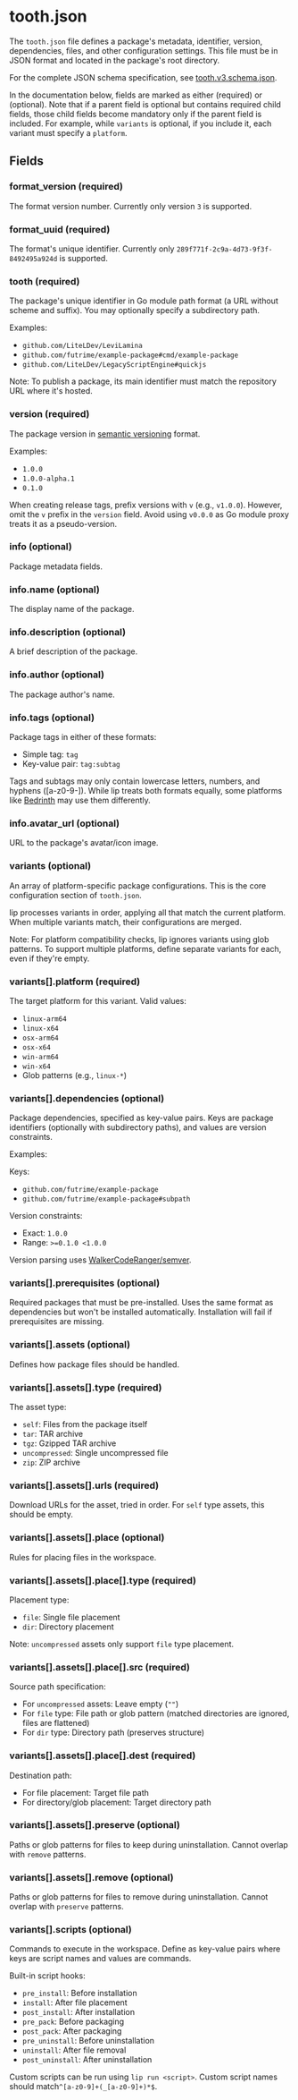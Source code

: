 # tooth.json

The `tooth.json` file defines a package's metadata, identifier, version, dependencies, files, and other configuration settings. This file must be in JSON format and located in the package's root directory.

For the complete JSON schema specification, see [tooth.v3.schema.json](../../schemas/tooth.v3.schema.json).

In the documentation below, fields are marked as either (required) or (optional). Note that if a parent field is optional but contains required child fields, those child fields become mandatory only if the parent field is included. For example, while `variants` is optional, if you include it, each variant must specify a `platform`.

## Fields

### format_version (required)

The format version number. Currently only version `3` is supported.

### format_uuid (required)

The format's unique identifier. Currently only `289f771f-2c9a-4d73-9f3f-8492495a924d` is supported.

### tooth (required)

The package's unique identifier in Go module path format (a URL without scheme and suffix). You may optionally specify a subdirectory path.

Examples:

- `github.com/LiteLDev/LeviLamina`
- `github.com/futrime/example-package#cmd/example-package`
- `github.com/LiteLDev/LegacyScriptEngine#quickjs`

Note: To publish a package, its main identifier must match the repository URL where it's hosted.

### version (required)

The package version in [semantic versioning](https://semver.org) format.

Examples:

- `1.0.0`
- `1.0.0-alpha.1`
- `0.1.0`

When creating release tags, prefix versions with `v` (e.g., `v1.0.0`). However, omit the `v` prefix in the `version` field. Avoid using `v0.0.0` as Go module proxy treats it as a pseudo-version.

### info (optional)

Package metadata fields.

### info.name (optional)

The display name of the package.

### info.description (optional)

A brief description of the package.

### info.author (optional)

The package author's name.

### info.tags (optional)

Package tags in either of these formats:

- Simple tag: `tag`
- Key-value pair: `tag:subtag`

Tags and subtags may only contain lowercase letters, numbers, and hyphens ([a-z0-9-]). While lip treats both formats equally, some platforms like [Bedrinth](https://bedrinth.com) may use them differently.

### info.avatar_url (optional)

URL to the package's avatar/icon image.

### variants (optional)

An array of platform-specific package configurations. This is the core configuration section of `tooth.json`.

lip processes variants in order, applying all that match the current platform. When multiple variants match, their configurations are merged.

Note: For platform compatibility checks, lip ignores variants using glob patterns. To support multiple platforms, define separate variants for each, even if they're empty.

### variants[].platform (required)

The target platform for this variant. Valid values:

- `linux-arm64`
- `linux-x64`
- `osx-arm64`
- `osx-x64`
- `win-arm64`
- `win-x64`
- Glob patterns (e.g., `linux-*`)

### variants[].dependencies (optional)

Package dependencies, specified as key-value pairs. Keys are package identifiers (optionally with subdirectory paths), and values are version constraints.

Examples:

Keys:

- `github.com/futrime/example-package`
- `github.com/futrime/example-package#subpath`

Version constraints:

- Exact: `1.0.0`
- Range: `>=0.1.0 <1.0.0`

Version parsing uses [WalkerCodeRanger/semver](https://github.com/WalkerCodeRanger/semver).

### variants[].prerequisites (optional)

Required packages that must be pre-installed. Uses the same format as dependencies but won't be installed automatically. Installation will fail if prerequisites are missing.

### variants[].assets (optional)

Defines how package files should be handled.

### variants[].assets[].type (required)

The asset type:

- `self`: Files from the package itself
- `tar`: TAR archive
- `tgz`: Gzipped TAR archive
- `uncompressed`: Single uncompressed file
- `zip`: ZIP archive

### variants[].assets[].urls (required)

Download URLs for the asset, tried in order. For `self` type assets, this should be empty.

### variants[].assets[].place (optional)

Rules for placing files in the workspace.

### variants[].assets[].place[].type (required)

Placement type:

- `file`: Single file placement
- `dir`: Directory placement

Note: `uncompressed` assets only support `file` type placement.

### variants[].assets[].place[].src (required)

Source path specification:

- For `uncompressed` assets: Leave empty (`""`)
- For `file` type: File path or glob pattern (matched directories are ignored, files are flattened)
- For `dir` type: Directory path (preserves structure)

### variants[].assets[].place[].dest (required)

Destination path:

- For file placement: Target file path
- For directory/glob placement: Target directory path

### variants[].assets[].preserve (optional)

Paths or glob patterns for files to keep during uninstallation. Cannot overlap with `remove` patterns.

### variants[].assets[].remove (optional)

Paths or glob patterns for files to remove during uninstallation. Cannot overlap with `preserve` patterns.

### variants[].scripts (optional)

Commands to execute in the workspace. Define as key-value pairs where keys are script names and values are commands.

Built-in script hooks:

- `pre_install`: Before installation
- `install`: After file placement
- `post_install`: After installation
- `pre_pack`: Before packaging
- `post_pack`: After packaging
- `pre_uninstall`: Before uninstallation
- `uninstall`: After file removal
- `post_uninstall`: After uninstallation

Custom scripts can be run using `lip run <script>`. Custom script names should match`^[a-z0-9]+(_[a-z0-9]+)*$`.
